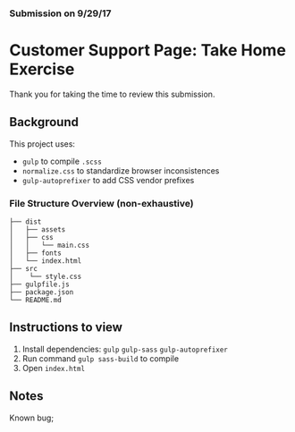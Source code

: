 ### Submission on 9/29/17
# Customer Support Page: Take Home Exercise

Thank you for taking the time to review this submission.

## Background
This project uses:
  * `gulp` to compile `.scss`
  * `normalize.css` to standardize browser inconsistences
  * `gulp-autoprefixer` to add CSS vendor prefixes

### File Structure Overview (non-exhaustive)
```
├── dist
│   ├── assets
│   ├── css
│   │   └── main.css
│   ├── fonts
│   └── index.html
├── src
│    └── style.css
├── gulpfile.js
├── package.json
└── README.md   
```

## Instructions to view
1. Install dependencies: `gulp` `gulp-sass` `gulp-autoprefixer` 
2. Run command `gulp sass-build` to compile
3. Open `index.html`

## Notes
Known bug;

